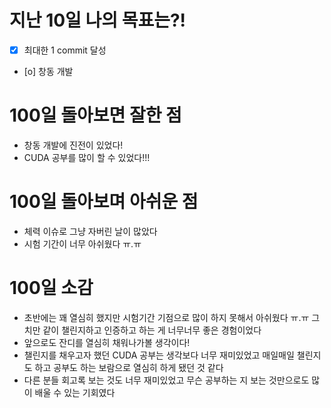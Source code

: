# 지난 10일 나의 목표는?!
- [x] 최대한 1 commit 달성
- [o] 창동 개발
      
# 100일 돌아보면 잘한 점
- 창동 개발에 진전이 있었다!
- CUDA 공부를 많이 할 수 있었다!!!

# 100일 돌아보며 아쉬운 점
- 체력 이슈로 그냥 자버린 날이 많았다
- 시험 기간이 너무 아쉬웠다 ㅠ.ㅠ

# 100일 소감
- 초반에는 꽤 열심히 했지만 시험기간 기점으로 많이 하지 못해서 아쉬웠다 ㅠ.ㅠ 그치만 같이 챌린지하고 인증하고 하는 게 너무너무 좋은 경험이었다
- 앞으로도 잔디를 열심히 채워나가볼 생각이다!
- 챌린지를 채우고자 했던 CUDA 공부는 생각보다 너무 재미있었고 매일매일 챌린지도 하고 공부도 하는 보람으로 열심히 하게 됐던 것 같다
- 다른 분들 회고록 보는 것도 너무 재미있었고 무슨 공부하는 지 보는 것만으로도 많이 배울 수 있는 기회였다

